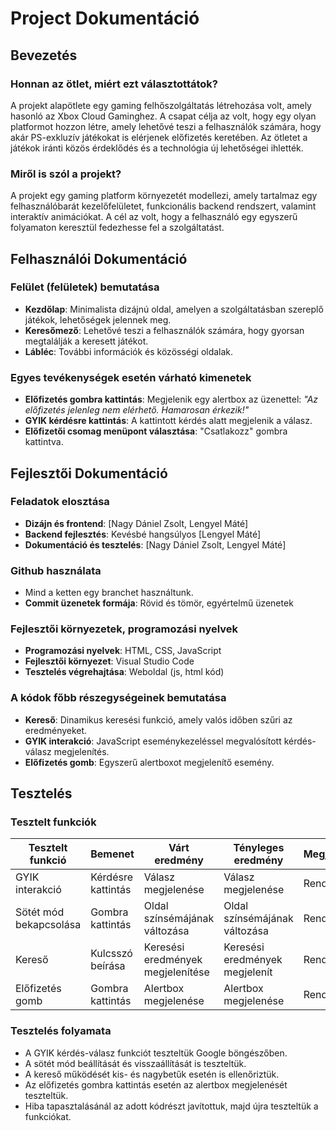 # Project Dokumentáció

## Bevezetés

### Honnan az ötlet, miért ezt választottátok?
A projekt alapötlete egy gaming felhőszolgáltatás létrehozása volt, amely hasonló az Xbox Cloud Gaminghez. A csapat célja az volt, hogy egy olyan platformot hozzon létre, amely lehetővé teszi a felhasználók számára, hogy akár PS-exkluzív játékokat is elérjenek előfizetés keretében. Az ötletet a játékok iránti közös érdeklődés és a technológia új lehetőségei ihlették.

### Miről is szól a projekt?
A projekt egy gaming platform környezetét modellezi, amely tartalmaz egy felhasználóbarát kezelőfelületet, funkcionális backend rendszert, valamint interaktív animációkat. A cél az volt, hogy a felhasználó egy egyszerű folyamaton keresztül fedezhesse fel a szolgáltatást.

## Felhasználói Dokumentáció

### Felület (felületek) bemutatása
- **Kezdőlap**: Minimalista dizájnú oldal, amelyen a szolgáltatásban szereplő játékok, lehetőségek jelennek meg.
- **Keresőmező**: Lehetővé teszi a felhasználók számára, hogy gyorsan megtalálják a keresett játékot.
- **Lábléc**: További információk és közösségi oldalak.

### Egyes tevékenységek esetén várható kimenetek
- **Előfizetés gombra kattintás**: Megjelenik egy alertbox az üzenettel: _"Az előfizetés jelenleg nem elérhető. Hamarosan érkezik!"_
- **GYIK kérdésre kattintás**: A kattintott kérdés alatt megjelenik a válasz.
- **Előfizetői csomag menüpont választása**: "Csatlakozz" gombra kattintva.

## Fejlesztői Dokumentáció

### Feladatok elosztása
- **Dizájn és frontend**: [Nagy Dániel Zsolt, Lengyel Máté]
- **Backend fejlesztés**: Kevésbé hangsúlyos [Lengyel Máté]
- **Dokumentáció és tesztelés**: [Nagy Dániel Zsolt, Lengyel Máté]

### Github használata
- Mind a ketten egy branchet használtunk.
- **Commit üzenetek formája**: Rövid és tömör, egyértelmű üzenetek

### Fejlesztői környezetek, programozási nyelvek
- **Programozási nyelvek**: HTML, CSS, JavaScript
- **Fejlesztői környezet**: Visual Studio Code
- **Tesztelés végrehajtása**: Weboldal (js, html kód)

### A kódok főbb részegységeinek bemutatása
- **Kereső**: Dinamikus keresési funkció, amely valós időben szűri az eredményeket.
- **GYIK interakció**: JavaScript eseménykezeléssel megvalósított kérdés-válasz megjelenítés.
- **Előfizetés gomb**: Egyszerű alertboxot megjelenítő esemény.

## Tesztelés

### Tesztelt funkciók
| Tesztelt funkció          | Bemenet                | Várt eredmény                      | Tényleges eredmény            | Megjegyzés |
|---------------------------|------------------------|------------------------------------|-------------------------------|------------|
| GYIK interakció           | Kérdésre kattintás     | Válasz megjelenése                 | Válasz megjelenése            | Rendben    |
| Sötét mód bekapcsolása    | Gombra kattintás       | Oldal színsémájának változása      | Oldal színsémájának változása | Rendben    |
| Kereső                    | Kulcsszó beírása       | Keresési eredmények megjelenítése  | Keresési eredmények megjelenít| Rendben    |
| Előfizetés gomb           | Gombra kattintás       | Alertbox megjelenése               | Alertbox megjelenése          | Rendben    |

### Tesztelés folyamata
- A GYIK kérdés-válasz funkciót teszteltük Google böngészőben.
- A sötét mód beállítását és visszaállítását is teszteltük.
- A kereső működését kis- és nagybetűk esetén is ellenőriztük.
- Az előfizetés gombra kattintás esetén az alertbox megjelenését teszteltük.
- Hiba tapasztalásánál az adott kódrészt javítottuk, majd újra teszteltük a funkciókat.
